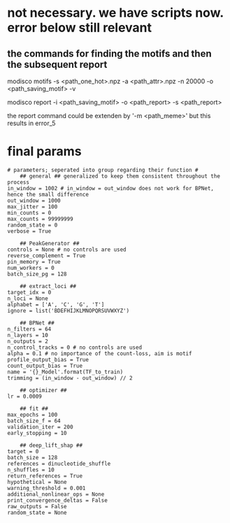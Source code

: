 # not necessary. we have scripts now. error below still relevant

## the commands for finding the motifs and then the subsequent report

modisco motifs -s <path_one_hot>.npz -a <path_attr>.npz -n 20000 -o <path_saving_motif> -v

modisco report -i <path_saving_motif> -o <path_report> -s <path_report>

the report command could be extenden by '-m <path_meme>' but this results in error_5

# final params
```
# parameters; seperated into group regarding their function #
    ## general ## generalized to keep them consistent throughout the process
in_window = 1002 # in_window = out_window does not work for BPNet, hence the small difference
out_window = 1000
max_jitter = 100
min_counts = 0
max_counts = 99999999
random_state = 0
verbose = True

    ## PeakGenerator ##
controls = None # no controls are used
reverse_complement = True
pin_memory = True
num_workers = 0
batch_size_pg = 128

    ## extract_loci ##
target_idx = 0
n_loci = None
alphabet = ['A', 'C', 'G', 'T']
ignore = list('BDEFHIJKLMNOPQRSUVWXYZ')

    ## BPNet ##
n_filters = 64
n_layers = 10
n_outputs = 2
n_control_tracks = 0 # no controls are used
alpha = 0.1 # no importance of the count-loss, aim is motif
profile_output_bias = True
count_output_bias = True
name = '{}_Model'.format(TF_to_train)
trimming = (in_window - out_window) // 2

    ## optimizer ##
lr = 0.0009

    ## fit ##
max_epochs = 100
batch_size_f = 64
validation_iter = 200
early_stopping = 10

    ## deep_lift_shap ##
target = 0
batch_size = 128
references = dinucleotide_shuffle
n_shuffles = 10
return_references = True
hypothetical = None
warning_threshold = 0.001
additional_nonlinear_ops = None
print_convergence_deltas = False
raw_outputs = False
random_state = None
```